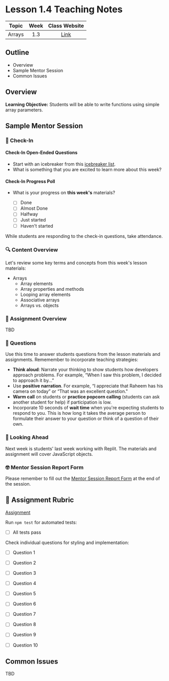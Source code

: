 # Lesson 1.4 Teaching Notes 

| **Topic** | **Week** | **Class Website** |
| :---: | :---: | :---: |
| Arrays | 1.3 | [Link](https://learn.codethedream.org/dorado-lesson-1-4/) |

## Outline 
- Overview
- Sample Mentor Session
- Common Issues

## Overview 

**Learning Objective:** Students will be able to write functions using simple array parameters. 

## Sample Mentor Session 

### :wave: Check-In

#### Check-In Open-Ended Questions 

- Start with an icebreaker from this [icebreaker list](https://docs.google.com/document/d/1WbwKn8B5GfRueq7Zbw0zx_k15aqyIqIs23i_WHI-pPI/edit?usp=sharing). 
- What is something that you are excited to learn more about this week? 

#### Check-In Progress Poll 

- What is your progress on **this week's** materials?

  - [ ] Done
  - [ ] Almost Done
  - [ ] Halfway
  - [ ] Just started
  - [ ] Haven't started

While students are responding to the check-in questions, take attendance. 

### :mag: Content Overview 

Let's review some key terms and concepts from this week's lesson materials: 

- Arrays
  - Array elements 
  - Array properties and methods 
  - Looping array elements 
  - Associative arrays 
  - Arrays vs. objects  
 
### :notebook: Assignment Overview

TBD

### :thinking: Questions 

Use this time to answer students questions from the lesson materials and assignments. Rememember to incorporate teaching strategies: 

  - **Think aloud**: Narrate your thinking to show students how developers approach problems. For example, “When I saw this problem, I decided to approach it by…”
  - Use **positive narration**. For example, “I appreciate that Raheem has his camera on today” or “That was an excellent question."
  - **Warm call** on students or **practice popcorn calling** (students can ask another student for help) if participation is low.
  - Incorporate 10 seconds of **wait time** when you're expecting students to respond to you. This is how long it takes the average person to formulate their answer to your question or think of a question of their own. 


### :telescope: Looking Ahead 

Next week is students' last week working with Replit. The materials and assignment will cover JavaScript objects. 

### :nerd_face: Mentor Session Report Form 

Please remember to fill out the [Mentor Session Report Form](https://airtable.com/shrp0jjRtoMyTXRzh) at the end of the session.


## :100: Assignment Rubric 
[Assignment](https://replit.com/@CodeTheDream/Javascript-Arrays)

Run `npm test` for automated tests:
- [ ] All tests pass

Check individual questions for styling and implementation:
- [ ] Question 1
- [ ] Question 2
- [ ] Question 3
- [ ] Question 4
- [ ] Question 5
- [ ] Question 6
- [ ] Question 7
- [ ] Question 8
- [ ] Question 9
- [ ] Question 10


## Common Issues 

TBD
